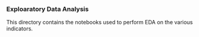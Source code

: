 ### Exploaratory Data Analysis

This directory contains the notebooks used to perform EDA on the various indicators.
